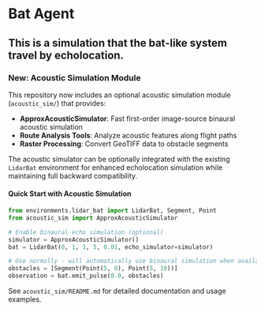 # Bat Agent

## This is a simulation that the bat-like system travel by echolocation.

### New: Acoustic Simulation Module

This repository now includes an optional acoustic simulation module (`acoustic_sim/`) that provides:

- **ApproxAcousticSimulator**: Fast first-order image-source binaural acoustic simulation
- **Route Analysis Tools**: Analyze acoustic features along flight paths  
- **Raster Processing**: Convert GeoTIFF data to obstacle segments

The acoustic simulator can be optionally integrated with the existing `LidarBat` environment for enhanced echolocation simulation while maintaining full backward compatibility.

#### Quick Start with Acoustic Simulation

```python
from environments.lidar_bat import LidarBat, Segment, Point
from acoustic_sim import ApproxAcousticSimulator

# Enable binaural echo simulation (optional)
simulator = ApproxAcousticSimulator()
bat = LidarBat(0, 1, 1, 5, 0.01, echo_simulator=simulator)

# Use normally - will automatically use binaural simulation when available
obstacles = [Segment(Point(5, 0), Point(5, 10))]
observation = bat.emit_pulse(0.0, obstacles)
```

See `acoustic_sim/README.md` for detailed documentation and usage examples.

